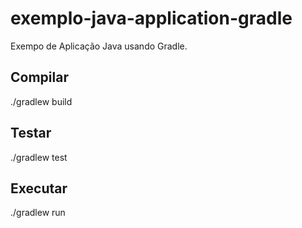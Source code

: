 # exemplo-java-application-gradle
Exempo de Aplicação Java usando Gradle.

## Compilar

./gradlew build

## Testar

./gradlew test

## Executar

./gradlew run
